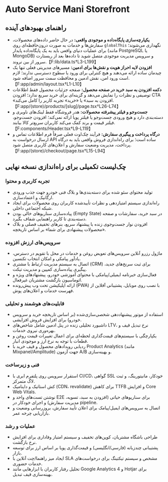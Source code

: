 # Auto Service Mani Storefront

## راهنمای بهبودهای آینده
- **یکپارچه‌سازی پایگاه‌داده و موجودی واقعی:** در حال حاضر داده‌های محصولات، سفارش‌ها و خدمات به صورت درون‌حافظه‌ای روی `globalThis` نگهداری می‌شوند؛ برای عملیات دنیای واقعی باید به یک پایگاه‌داده پایدار (مانند PostgreSQL یا MongoDB) و سرویس مدیریت موجودی متصل شوید تا داده‌ها بعد از ریستارت سرور از بین نروند.【F:lib/data.ts†L3-L199】
- **افزودن لایه احراز هویت و نقش‌ها برای ادمین:** مسیرهای مدیریتی فعلی تنها یک چیدمان ساده ارائه می‌دهند و هیچ کنترلی برای ورود یا سطوح دسترسی ندارند؛ لازم است ورود امن، نقش ادمین و محافظت سمت سرور اضافه شود.【F:app/admin/layout.tsx†L1-L10】
- **دکمه افزودن به سبد خرید در صفحه محصول:** صفحه جزئیات محصول فقط اطلاعات توصیفی و نظرات را نمایش می‌دهد و گزینه‌ای برای خرید سریع ندارد؛ افزودن CTA «افزودن به سبد» یا «خرید» تجربه کاربر را کامل می‌کند.【F:app/(store)/products/[slug]/page.tsx†L26-L74】
- **جست‌وجو و فیلتر پیشرفته محصولات:** هدر فروشگاه فقط لینک‌های ناوبری و دسته‌بندی دارد و هیچ ورودی جست‌وجو یا فیلتر پویا ارائه نمی‌کند؛ افزودن جست‌وجو، فیلتر قیمت و برند کمک می‌کند کاربران سریع‌تر کالا بیابند.【F:components/Header.tsx†L9-L119】
- **درگاه پرداخت و پیگیری سفارش:** فرآیند چک‌اوت فعلی صرفاً فرم اطلاعات تماس و ارسال درخواست به API ساده است؛ برای راه‌اندازی فروش واقعی باید به درگاه پرداخت، مدیریت وضعیت سفارش و اعلان‌های کاربری متصل شود.【F:app/(store)/checkout/page.tsx†L15-L94】

## چک‌لیست تکمیلی برای راه‌اندازی نسخه نهایی
### تجربه کاربری و محتوا
- تولید محتوای سئو شده برای دسته‌بندی‌ها و بلاگ فنی خودرو جهت جذب ورودی ارگانیک و اعتمادسازی.
- راه‌اندازی سیستم امتیازدهی و نظرات تأییدشده کاربران روی محصولات برای ایجاد شبکه اجتماعی داخلی.
- پیاده‌سازی سناریوهای خالی بودن (Empty State) در سبد خرید، سفارشات و صفحه دسته‌بندی تا کاربر راهنمایی شفاف بگیرد.
- افزودن نوار جست‌وجوی زنده با پیشنهاد سریع، بنرهای تخفیف فصلی و بلاک «محصولات پیشنهادی برای شما» بر اساس تاریخچه.

### سرویس‌های ارزش افزوده
- ماژول رزرو آنلاین سرویس‌های تعویض روغن و خدمات در محل با تقویم در دسترس، یادآور پیامکی و امکان انتخاب تکنسین.
- اتصال به سیستم مدیریت ارتباط با مشتری (CRM) برای ثبت سرنخ‌های جدید، پیگیری پیاده‌سازی کمپین و مدیریت تیکت.
- فعال‌سازی خبرنامه ایمیلی/پیامکی با محتوای آموزشی خودرو، پیشنهادهای ویژه و اتوماسیون بازگشت مشتریان غیرفعال.
- ارائه اپلیکیشن تحت وب پیش‌رونده (PWA) با نصب روی موبایل، پشتیبانی آفلاین از فهرست خدمات و اعلان‌های پوش.

### قابلیت‌های هوشمند و تحلیلی
- استفاده از موتور پیشنهاددهی شخصی‌سازی‌شده (بر اساس تاریخچه خرید و سرویس خودرو) برای افزایش فروش افزایشی.
- داشبورد تحلیلی زنده در پنل ادمین شامل شاخص‌های LTV، نرخ تبدیل قیف و بهره‌وری نیروی خدمات.
- یکپارچگی با سیستم‌های قیمت‌گذاری لحظه‌ای برای اعمال تغییرات قیمت روغن و قطعات با توجه به نرخ ارز و موجودی انبار.
- ردیابی رویدادهای محصول و قیف خرید با Product Analytics (مانند Mixpanel/Amplitude) جهت آزمون A/B و بهینه‌سازی.

### فنی و زیرساخت
- استقرار سرویس روی پلتفرم ابری با CI/CD، گواهی SSL خودکار، مانیتورینگ، و ثبت لاگ متمرکز.
- کش استاتیک و داینامیک (CDN، revalidate) برای کاهش TTFB و افزایش Core Web Vitals.
- نوشتن تست‌های واحد و E2E برای سناریوهای حیاتی (افزودن به سبد، تسویه، مدیریت سفارش) و اجرای خودکار در pipeline.
- اتصال به سرویس‌های ایمیل/پیامک برای اعلان تأیید سفارش، بروزرسانی وضعیت و بازاریابی چرخه عمر.

### عملیات و رشد
- طراحی باشگاه مشتریان، کوپن‌های تخفیف و سیستم امتیاز وفاداری برای افزایش نرخ بازگشت.
- پشتیبانی چندزبانه (فارسی/انگلیسی) و قیمت‌گذاری پویا بر اساس ارز برای توسعه بازار.
- ایجاد میز راهنما/چت آنلاین با SLA مشخص و سیستم تیکتینگ برای درخواست‌های خدمات حضوری.
- تحلیل رفتار کاربران با ابزارهایی مانند Google Analytics 4 و Hotjar برای بهینه‌سازی قیف تبدیل.
